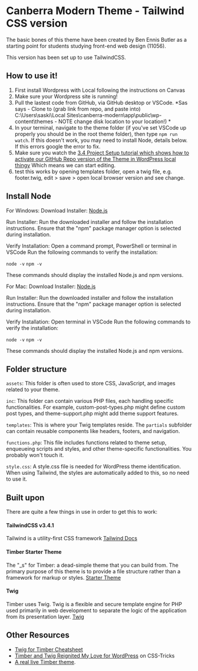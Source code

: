 # Canberra Modern Theme - Tailwind CSS version

The basic bones of this theme have been created by Ben Ennis Butler as a starting point for students studying front-end web design (11056).

This version has been set up to use TailwindCSS.


## How to use it!

1. First install Wordpress with Local following the instructions on Canvas
2. Make sure your Wordpress site is running!
3. Pull the lastest code from GitHub, via GitHub desktop or VSCode. *Sas says - Clone to (grab link from repo, and paste into) C:\Users\saski\Local Sites\canberra-modern\app\public\wp-content\themes - NOTE change disk location to your location!) *
4. In your terminal, navigate to the theme folder (if you've set VSCode up properly you should be in the root theme folder), then type `npm run watch`. If this doesn't work, you may need to install Node, details below. If this errors google the error to fix.
5. Make sure you watch the [3.4 Project Setup tutorial which shows how to activate our GitHub Repo version of the Theme in WordPress local thingy](https://unicanberra.instructure.com/courses/15404/pages/3-dot-4-project-setup?module_item_id=1214627) Which means we can start editing.
6. test this works by opening templates folder, open a twig file, e.g. footer.twig, edit > save > open local browser version and see change.


## Install Node

For Windows:
Download Installer: [Node.js](https://nodejs.org/)

Run Installer:
Run the downloaded installer and follow the installation instructions.
Ensure that the "npm" package manager option is selected during installation.

Verify Installation:
Open a command prompt, PowerShell or terminal in VSCode
Run the following commands to verify the installation:

`node -v`
`npm -v`

These commands should display the installed Node.js and npm versions.


For Mac:
Download Installer: [Node.js](https://nodejs.org/)

Run Installer:
Run the downloaded installer and follow the installation instructions.
Ensure that the "npm" package manager option is selected during installation.

Verify Installation:
Open terminal in VSCode
Run the following commands to verify the installation:

`node -v`
`npm -v`

These commands should display the installed Node.js and npm versions.

## Folder structure

`assets`: This folder is often used to store CSS, JavaScript, and images related to your theme.

`inc`: This folder can contain various PHP files, each handling specific functionalities. For example, custom-post-types.php might define custom post types, and theme-support.php might add theme support features.

`templates`: This is where your Twig templates reside. The `partials` subfolder can contain reusable components like headers, footers, and navigation.

`functions.php`: This file includes functions related to theme setup, enqueueing scripts and styles, and other theme-specific functionalities. You probably won't touch it.

`style.css`: A style.css file is needed for WordPress theme identification. When using Tailwind, the styles are automatically added to this, so no need to use it.


## Built upon
There are quite a few things in use in order to get this to work:

#### TailwindCSS v3.4.1
Tailwind is a utility-first CSS framework
[Tailwind Docs](https://tailwindcss.com/docs/)

#### Timber Starter Theme
The "_s" for Timber: a dead-simple theme that you can build from. The primary purpose of this theme is to provide a file structure rather than a framework for markup or styles. [Starter Theme](https://travis-ci.com/github/timber/starter-theme)

#### Twig
Timber uses Twig. Twig is a flexible and secure template engine for PHP used primarily in web development to separate the logic of the application from its presentation layer.
[Twig](https://twig.symfony.com/)


## Other Resources

* [Twig for Timber Cheatsheet](http://notlaura.com/the-twig-for-timber-cheatsheet/)
* [Timber and Twig Reignited My Love for WordPress](https://css-tricks.com/timber-and-twig-reignited-my-love-for-wordpress/) on CSS-Tricks
* [A real live Timber theme](https://github.com/laras126/yuling-theme).

